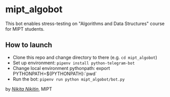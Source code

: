 # mipt_algobot
This bot enables stress-testing on "Algorithms and Data Structures" course for MIPT students.

## How to launch

* Clone this repo and change directory to there (e.g. `cd mipt_algobot`)
* Set up environment:  `pipenv install python-telegram-bot`
* Change local environment pythonpath: export PYTHONPATH=${PYTHONPATH}:\`pwd\`
* Run the bot: `pipenv run python mipt_algobot/bot.py`

by [_Nikita Nikitin_](https://vk.com/flekser_from_sirius), MIPT
